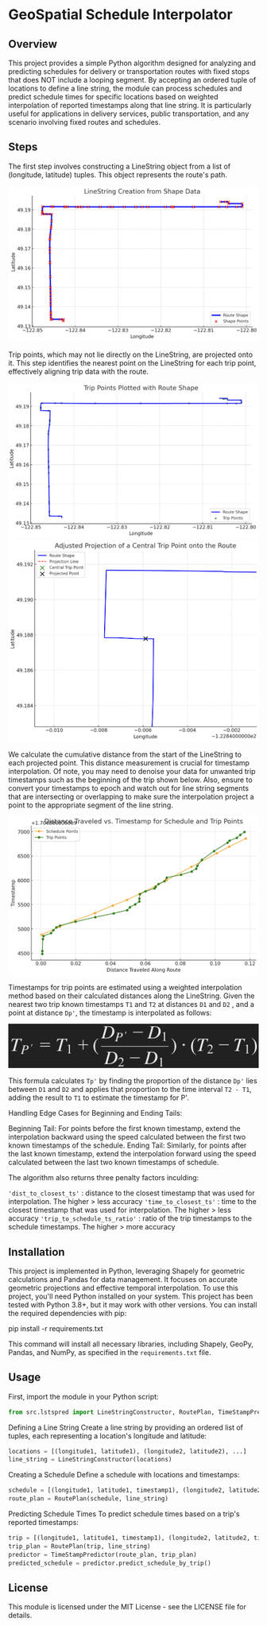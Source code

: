 # GeoSpatial Schedule Interpolator

## Overview

This project provides a simple Python algorithm designed for analyzing and predicting schedules for delivery or transportation routes with fixed stops that does NOT include a looping segment. By accepting an ordered tuple of locations to define a line string, the module can process schedules and predict schedule times for specific locations based on weighted interpolation of reported timestamps along that line string. It is particularly useful for applications in delivery services, public transportation, and any scenario involving fixed routes and schedules.

## Steps

The first step involves constructing a LineString object from a list of (longitude, latitude) tuples. This object represents the route's path.

![LineString Creation](images/LineString_Creation.png)

Trip points, which may not lie directly on the LineString, are projected onto it. This step identifies the nearest point on the LineString for each trip point, effectively aligning trip data with the route.

![Trip Points](images/Trip_Point_Projection1.png)
![Trip Point Projection](images/Trip_Point_Projection2.png)

We calculate the cumulative distance from the start of the LineString to each projected point. This distance measurement is crucial for timestamp interpolation. Of note, you may need to denoise your data for unwanted trip timestamps such as the beginning of the trip shown below. Also, ensure to convert your timestamps to epoch and watch out for line string segments that are intersecting or overlapping to make sure the interpolation project a point to the appropriate segment of the line string.

![Distance Calculation](images/Distance_Calculation.png)

Timestamps for trip points are estimated using a weighted interpolation method based on their calculated distances along the LineString. Given the nearest two trip known timestamps ```T1``` and ```T2``` at distances ```D1``` and ```D2``` , and a point at distance ```Dp'```, the timestamp is interpolated as follows:

![Formula](images/Formula.png)

This formula calculates ```Tp'``` by finding the proportion of the distance ```Dp'``` lies between ```D1``` and ```D2``` and applies that proportion to the time interval ```T2 - T1```, adding the result to ```T1``` to estimate the timestamp for P'.

Handling Edge Cases for Beginning and Ending Tails:

Beginning Tail: For points before the first known timestamp, extend the interpolation backward using the speed calculated between the first two known timestamps of the schedule.
Ending Tail: Similarly, for points after the last known timestamp, extend the interpolation forward using the speed calculated between the last two known timestamps of schedule.

The algorithm also returns three penalty factors inculding:

```'dist_to_closest_ts'``` : distance to the closest timestamp that was used for interpolation. The higher > less accuracy
```'time_to_closest_ts'``` : time to the closest timestamp that was used for interpolation. The higher > less accuracy
```'trip_to_schedule_ts_ratio'``` : ratio of the trip timestamps to the schedule timestamps. The higher > more accuracy

## Installation

This project is implemented in Python, leveraging Shapely for geometric calculations and Pandas for data management. It focuses on accurate geometric projections and effective temporal interpolation. To use this project, you'll need Python installed on your system. This project has been tested with Python 3.8+, but it may work with other versions. You can install the required dependencies with pip:

pip install -r requirements.txt

This command will install all necessary libraries, including Shapely, GeoPy, Pandas, and NumPy, as specified in the `requirements.txt` file.

## Usage

First, import the module in your Python script:

```python
from src.lstspred import LineStringConstructor, RoutePlan, TimeStampPredictor
```

Defining a Line String
Create a line string by providing an ordered list of tuples, each representing a location's longitude and latitude:

```python
locations = [(longitude1, latitude1), (longitude2, latitude2), ...]
line_string = LineStringConstructor(locations)
```

Creating a Schedule
Define a schedule with locations and timestamps:

```python
schedule = [(longitude1, latitude1, timestamp1), (longitude2, latitude2, timestamp2), ...]
route_plan = RoutePlan(schedule, line_string)
```

Predicting Schedule Times
To predict schedule times based on a trip's reported timestamps:

```python
trip = [(longitude1, latitude1, timestamp1), (longitude2, latitude2, timestamp2), ...]
trip_plan = RoutePlan(trip, line_string)
predictor = TimeStampPredictor(route_plan, trip_plan)
predicted_schedule = predictor.predict_schedule_by_trip()
```

## License

This module is licensed under the MIT License - see the LICENSE file for details.
